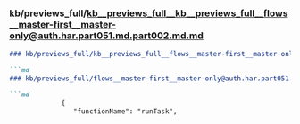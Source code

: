 ### kb/previews_full/kb__previews_full__kb__previews_full__flows__master-first__master-only@auth.har.part051.md.part002.md.md

```md
### kb/previews_full/kb__previews_full__flows__master-first__master-only@auth.har.part051.md.part002.md

```md
### kb/previews_full/flows__master-first__master-only@auth.har.part051.md (part 002)

```md
             {
                "functionName": "runTask",
      
```

```

```

```
